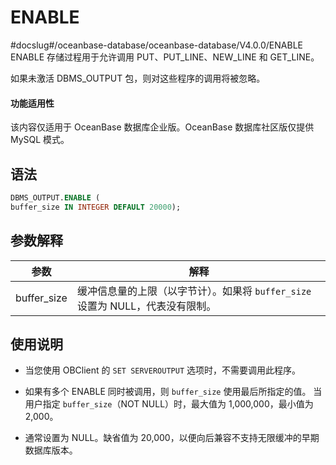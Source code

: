ENABLE 
===========================
#docslug#/oceanbase-database/oceanbase-database/V4.0.0/ENABLE
ENABLE 存储过程用于允许调用 PUT、PUT_LINE、NEW_LINE 和 GET_LINE。

如果未激活 DBMS_OUTPUT 包，则对这些程序的调用将被忽略。

  <main id="notice" >
    <h4>功能适用性</h4>
    <p>该内容仅适用于 OceanBase 数据库企业版。OceanBase 数据库社区版仅提供 MySQL 模式。</p>
  </main>

语法 
-----------

```sql
DBMS_OUTPUT.ENABLE (
buffer_size IN INTEGER DEFAULT 20000);
```



参数解释 
-------------



|     参数      |                        解释                         |
|-------------|---------------------------------------------------|
| buffer_size | 缓冲信息量的上限（以字节计）。如果将 `buffer_size` 设置为 NULL，代表没有限制。 |



使用说明 
-------------

* 当您使用 OBClient 的 `SET SERVEROUTPUT` 选项时，不需要调用此程序。

  

* 如果有多个 ENABLE 同时被调用，则 `buffer_size` 使用最后所指定的值。 当用户指定 `buffer_size`（NOT NULL）时，最大值为 1,000,000，最小值为 2,000。

  

* 通常设置为 NULL。缺省值为 20,000，以便向后兼容不支持无限缓冲的早期数据库版本。

  



